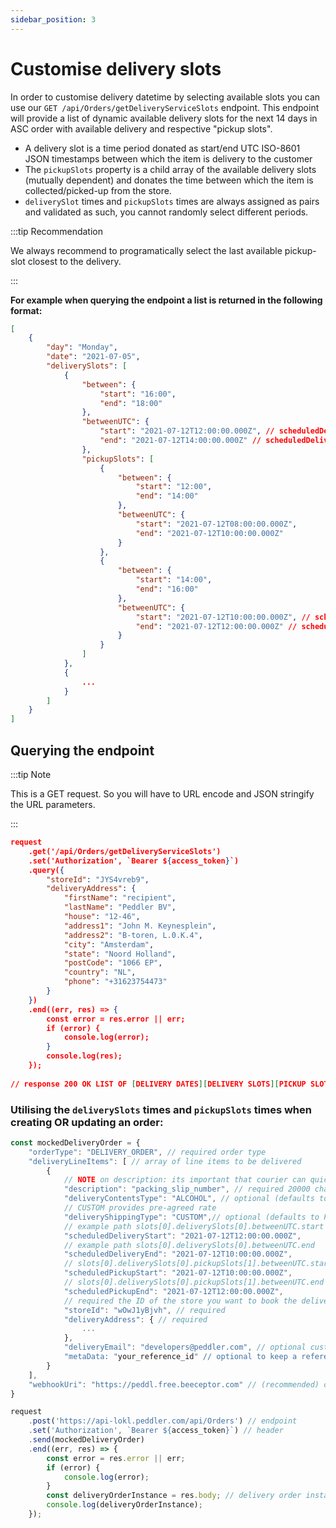 ```yaml
---
sidebar_position: 3
---
```


# Customise delivery slots

In order to customise delivery datetime by selecting available slots you can use our `GET /api/Orders/getDeliveryServiceSlots` endpoint.
This endpoint will provide a list of dynamic available delivery slots for the next 14 days in ASC order with available delivery and respective "pickup slots".
- A delivery slot is a time period donated as start/end UTC ISO-8601 JSON timestamps between which the item is delivery to the customer
- The `pickupSlots` property is a child array of the available delivery slots (mutually dependent) and donates the time between which the item is collected/picked-up from the store.
- `deliverySlot` times and `pickupSlots` times are always assigned as pairs and validated as such, you cannot randomly select different periods.

:::tip Recommendation

We always recommend to programatically select the last available pickup-slot closest to the delivery.

:::

**For example when querying the endpoint a list is returned in the following format:**

```json
[
    {
        "day": "Monday",
        "date": "2021-07-05",
        "deliverySlots": [
            {
                "between": {
                    "start": "16:00",
                    "end": "18:00"
                },
                "betweenUTC": {
                    "start": "2021-07-12T12:00:00.000Z", // scheduledDeliveryStart
                    "end": "2021-07-12T14:00:00.000Z" // scheduledDeliveryEnd
                },
                "pickupSlots": [
                    {
                        "between": {
                            "start": "12:00",
                            "end": "14:00"
                        },
                        "betweenUTC": {
                            "start": "2021-07-12T08:00:00.000Z",
                            "end": "2021-07-12T10:00:00.000Z"
                        }
                    },
                    {
                        "between": {
                            "start": "14:00",
                            "end": "16:00"
                        },
                        "betweenUTC": {
                            "start": "2021-07-12T10:00:00.000Z", // scheduledPickupStart
                            "end": "2021-07-12T12:00:00.000Z" // scheduledPickupEnd
                        }
                    }
                ]
            },
            {
                ...
            }
        ]
    }
]
```

## Querying the endpoint
 
:::tip Note

This is a GET request. So you will have to URL encode and JSON stringify the URL parameters.

:::

```json
request
    .get('/api/Orders/getDeliveryServiceSlots')
    .set('Authorization', `Bearer ${access_token}`)
    .query({
        "storeId": "JYS4vreb9",
        "deliveryAddress": {
            "firstName": "recipient",
            "lastName": "Peddler BV",
            "house": "12-46",
            "address1": "John M. Keynesplein",
            "address2": "B-toren, L.0.K.4",
            "city": "Amsterdam",
            "state": "Noord Holland",
            "postCode": "1066 EP",
            "country": "NL",
            "phone": "+31623754473"
        }
    })
    .end((err, res) => {
        const error = res.error || err;
        if (error) {
            console.log(error);
        }
        console.log(res);
    });
    
// response 200 OK LIST OF [DELIVERY DATES][DELIVERY SLOTS][PICKUP SLOTS] available
```

### Utilising the `deliverySlots` times and `pickupSlots` times when creating OR updating an order:

```js
const mockedDeliveryOrder = {
    "orderType": "DELIVERY_ORDER", // required order type
    "deliveryLineItems": [ // array of line items to be delivered
        {
            // NOTE on description: its important that courier can quickly identify the package through a packing slip number
            "description": "packing_slip_number", // required 20000 characters or less
            "deliveryContentsType": "ALCOHOL", // optional (defaults to GOODS)
            // CUSTOM provides pre-agreed rate
            "deliveryShippingType": "CUSTOM",// optional (defaults to PACKAGE)
            // example path slots[0].deliverySlots[0].betweenUTC.start
            "scheduledDeliveryStart": "2021-07-12T12:00:00.000Z", 
            // example path slots[0].deliverySlots[0].betweenUTC.end
            "scheduledDeliveryEnd": "2021-07-12T10:00:00.000Z",
            // slots[0].deliverySlots[0].pickupSlots[1].betweenUTC.start
            "scheduledPickupStart": "2021-07-12T10:00:00.000Z", 
            // slots[0].deliverySlots[0].pickupSlots[1].betweenUTC.end
            "scheduledPickupEnd": "2021-07-12T12:00:00.000Z",
            // required the ID of the store you want to book the delivery for
            "storeId": "wOwJ1yBjvh", // required
            "deliveryAddress": { // required
                ...
            },
            "deliveryEmail": "developers@peddler.com", // optional customer email for notifications
            "metaData: "your_reference_id" // optional to keep a reference to your local order
        }
    ],
    "webhookUri": "https://peddl.free.beeceptor.com" // (recommended) optional custom webhook URI to receive status updates from the order
}

request
    .post('https://api-lokl.peddler.com/api/Orders') // endpoint
    .set('Authorization', `Bearer ${access_token}`) // header
    .send(mockedDeliveryOrder)
    .end((err, res) => {
        const error = res.error || err;
        if (error) {
            console.log(error);
        }
        const deliveryOrderInstance = res.body; // delivery order instance!
        console.log(deliveryOrderInstance);
    });
```
